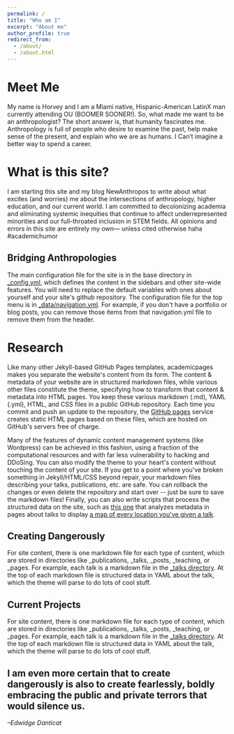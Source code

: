 ```yaml
---
permalink: /
title: "Who am I"
excerpt: "About me"
author_profile: true
redirect_from: 
  - /about/
  - /about.html
---
```


Meet Me
======
My name is Horvey and I am a Miami native, Hispanic-American LatinX man currently attending OU (BOOMER SOONER!). So, what made me want to be an anthropologist? The short answer is, that humanity fascinates me. Anthropology is full of people who desire to examine the past, help make sense of the present, and explain who we are as humans. I Can’t imagine a better way to spend a career.

What is this site?
======
I am starting this site and my blog NewAnthropos to write about what excites (and worries) me about the intersections of anthropology, higher education, and our current world. I am committed to decolonizing academia and eliminating systemic inequities that continue to affect underrepresented minorities and our full-throated inclusion in STEM fields. All opinions and errors in this site are entirely my own— unless cited otherwise haha #academichumor

Bridging Anthropologies
------
The main configuration file for the site is in the base directory in [_config.yml](https://github.com/academicpages/academicpages.github.io/blob/master/_config.yml), which defines the content in the sidebars and other site-wide features. You will need to replace the default variables with ones about yourself and your site's github repository. The configuration file for the top menu is in [_data/navigation.yml](https://github.com/academicpages/academicpages.github.io/blob/master/_data/navigation.yml). For example, if you don't have a portfolio or blog posts, you can remove those items from that navigation.yml file to remove them from the header.

Research
======
Like many other Jekyll-based GitHub Pages templates, academicpages makes you separate the website's content from its form. The content & metadata of your website are in structured markdown files, while various other files constitute the theme, specifying how to transform that content & metadata into HTML pages. You keep these various markdown (.md), YAML (.yml), HTML, and CSS files in a public GitHub repository. Each time you commit and push an update to the repository, the [GitHub pages](https://pages.github.com/) service creates static HTML pages based on these files, which are hosted on GitHub's servers free of charge.

Many of the features of dynamic content management systems (like Wordpress) can be achieved in this fashion, using a fraction of the computational resources and with far less vulnerability to hacking and DDoSing. You can also modify the theme to your heart's content without touching the content of your site. If you get to a point where you've broken something in Jekyll/HTML/CSS beyond repair, your markdown files describing your talks, publications, etc. are safe. You can rollback the changes or even delete the repository and start over -- just be sure to save the markdown files! Finally, you can also write scripts that process the structured data on the site, such as [this one](https://github.com/academicpages/academicpages.github.io/blob/master/talkmap.ipynb) that analyzes metadata in pages about talks to display [a map of every location you've given a talk](https://academicpages.github.io/talkmap.html).

Creating Dangerously
------
For site content, there is one markdown file for each type of content, which are stored in directories like _publications, _talks, _posts, _teaching, or _pages. For example, each talk is a markdown file in the [_talks directory](https://github.com/academicpages/academicpages.github.io/tree/master/_talks). At the top of each markdown file is structured data in YAML about the talk, which the theme will parse to do lots of cool stuff. 

Current Projects
------
For site content, there is one markdown file for each type of content, which are stored in directories like _publications, _talks, _posts, _teaching, or _pages. For example, each talk is a markdown file in the [_talks directory](https://github.com/academicpages/academicpages.github.io/tree/master/_talks). At the top of each markdown file is structured data in YAML about the talk, which the theme will parse to do lots of cool stuff.

I am even more certain that to create dangerously is also to create fearlessly, boldly embracing the public and private terrors that would silence us.
------
*–Edwidge Danticat*
